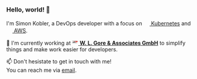 ### Hello, world! 👋

I'm Simon Kobler, a DevOps developer with a focus on [<img src="https://upload.wikimedia.org/wikipedia/labs/thumb/b/ba/Kubernetes-icon-color.svg/2110px-Kubernetes-icon-color.svg.png" width="16" height="16"> Kubernetes]([https://flutter.dev](https://kubernetes.io/de/)) and [<img src="[https://dart.dev/assets/shared/dart/icon/64.png](https://cdn.iconscout.com/icon/free/png-256/free-aws-1869025-1583149.png)" width="16" height="16"> AWS](https://aws.amazon.com).

🌱 I'm currently working at [<img src="data:image/svg+xml;charset%3DUS-ASCII,%3Csvg%20width%3D%22119%22%20height%3D%2249%22%20viewBox%3D%220%200%20119%2049%22%20fill%3D%22none%22%20xmlns%3D%22http%3A%2F%2Fwww.w3.org%2F2000%2Fsvg%22%3E%3Cpath%20d%3D%22M0%200V49H92.365V7.35V0H0ZM90.2927%207.35V46.8563H2.0394V2.10972H90.2927V7.35Z%22%20fill%3D%22black%22%2F%3E%3Crect%20x%3D%221.84375%22%20y%3D%221.90295%22%20width%3D%2288.4669%22%20height%3D%2245.1942%22%20fill%3D%22white%22%2F%3E%3Cpath%20d%3D%22M12.2695%207.34998L75.9514%2016.6055L59.8007%2042.3646L118.417%207.34998H12.2695Z%22%20fill%3D%22%23DA291C%22%2F%3E%3Cpath%20d%3D%22M22.4664%2037.9409C20.9204%2037.9409%2019.6376%2036.4097%2020.0981%2034.7083L23.9466%2019.8722C24.3085%2018.5451%2025.5255%2017.0819%2027.4662%2017.0819H34.0778C35.6238%2017.0819%2036.9067%2018.6132%2036.4462%2020.3145L32.5647%2035.1507C32.2029%2036.4777%2030.9859%2037.9409%2029.0451%2037.9409H22.4664ZM28.3873%2034.0618C28.6833%2034.0618%2029.0451%2033.8916%2029.1438%2033.4833L32.2687%2021.4034C32.3345%2021.1993%2032.17%2020.9611%2031.9727%2020.9611H28.1241C27.8281%2020.9611%2027.4662%2021.1312%2027.3676%2021.5395L24.2427%2033.6194C24.1769%2033.8236%2024.3414%2034.0618%2024.5387%2034.0618H28.3873ZM12.8615%2017.1159C10.9537%2017.1159%209.70375%2018.5451%209.34192%2019.9062L5.52627%2034.7083C5.09865%2036.4097%206.34861%2037.9409%207.8946%2037.9409H14.5062C16.414%2037.9409%2017.664%2036.5118%2018.0258%2035.1507L20.3612%2026.1673H13.8483L12.8944%2029.8764H15.5259L14.6049%2033.4833C14.5062%2033.8916%2014.1444%2034.0618%2013.8483%2034.0618H9.96689C9.73664%2034.0618%209.60506%2033.8576%209.67085%2033.6194L12.7957%2021.5395C12.8944%2021.1312%2013.2562%2020.9611%2013.5523%2020.9611H21.2823L22.2691%2017.1159H12.8615ZM40.9855%2026.1673L42.1696%2021.5736C42.2683%2021.1652%2042.6302%2020.9951%2042.9262%2020.9951H46.7747C47.005%2020.9951%2047.1366%2021.1993%2047.0708%2021.4375L45.9853%2025.6229C45.8866%2026.0312%2045.5248%2026.2014%2045.2287%2026.2014H40.9855V26.1673ZM44.6367%2037.9409H48.6497L45.4919%2029.8764H45.9524C47.8602%2029.8764%2049.1102%2028.4472%2049.472%2027.0861L51.2154%2020.3145C51.643%2018.6132%2050.393%2017.0819%2048.847%2017.0819H42.2354C40.3276%2017.0819%2039.0777%2018.5111%2038.7158%2019.8722L34.0449%2037.9069H37.8935L40.5579%2027.5965L44.6367%2037.9409ZM54.5376%2030.4548C54.6363%2030.0465%2054.9981%2029.8764%2055.2942%2029.8764H61.8071L62.761%2026.1673H55.656L56.8402%2021.5736C56.9388%2021.1652%2057.3007%2020.9951%2057.5967%2020.9951H64.1096L65.0964%2017.15H56.9059C54.9981%2017.15%2053.7482%2018.5791%2053.3863%2019.9402L49.5707%2034.7083C49.1431%2036.4097%2050.393%2037.9409%2051.939%2037.9409H60.0308L61.0176%2034.0958H53.9784C53.7482%2034.0958%2053.6166%2033.8916%2053.6824%2033.6534L54.5376%2030.4548Z%22%20fill%3D%22black%22%2F%3E%3C%2Fsvg%3E" width="16" height="16"> **W. L. Gore & Associates GmbH**](https://gore.de) to simplify things and make work easier for developers.  

📫 Don't hesistate to get in touch with me!  
You can reach me via [email](mailto:contact+github@kobler.me).

